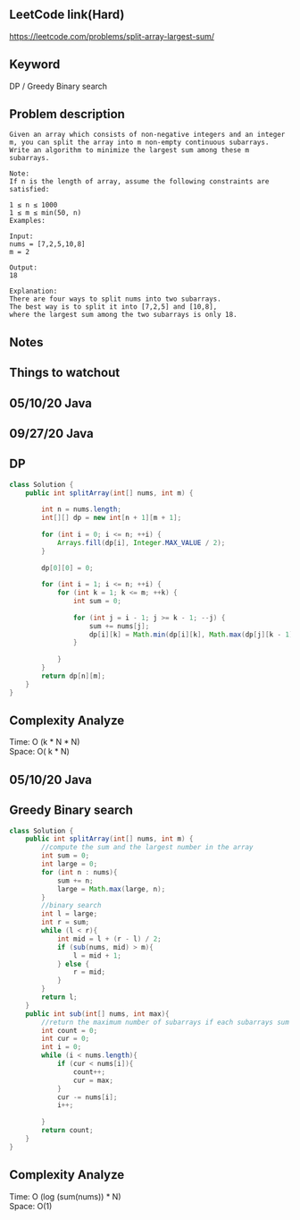 ## LeetCode link(Hard)
https://leetcode.com/problems/split-array-largest-sum/

## Keyword
DP / Greedy Binary search

## Problem description
```
Given an array which consists of non-negative integers and an integer m, you can split the array into m non-empty continuous subarrays. Write an algorithm to minimize the largest sum among these m subarrays.

Note:
If n is the length of array, assume the following constraints are satisfied:

1 ≤ n ≤ 1000
1 ≤ m ≤ min(50, n)
Examples:

Input:
nums = [7,2,5,10,8]
m = 2

Output:
18

Explanation:
There are four ways to split nums into two subarrays.
The best way is to split it into [7,2,5] and [10,8],
where the largest sum among the two subarrays is only 18.
```



## Notes


## Things to watchout

## 05/10/20 Java
## 09/27/20 Java
## DP
```java
class Solution {
    public int splitArray(int[] nums, int m) {
        
        int n = nums.length;
        int[][] dp = new int[n + 1][m + 1];
        
        for (int i = 0; i <= n; ++i) {
            Arrays.fill(dp[i], Integer.MAX_VALUE / 2);
        }
        
        dp[0][0] = 0;
        
        for (int i = 1; i <= n; ++i) {
            for (int k = 1; k <= m; ++k) {
                int sum = 0;
                
                for (int j = i - 1; j >= k - 1; --j) {
                    sum += nums[j];
                    dp[i][k] = Math.min(dp[i][k], Math.max(dp[j][k - 1], sum));
                }
                
            }
        }
        return dp[n][m];
    }
}

```
## Complexity Analyze
Time: O (k * N * N)       \
Space: O( k * N)

## 05/10/20 Java
## Greedy Binary search
```java
class Solution {
    public int splitArray(int[] nums, int m) {
        //compute the sum and the largest number in the array
        int sum = 0;
        int large = 0;
        for (int n : nums){
            sum += n;
            large = Math.max(large, n);
        }
        //binary search
        int l = large;
        int r = sum;
        while (l < r){
            int mid = l + (r - l) / 2;
            if (sub(nums, mid) > m){
                l = mid + 1;
            } else {
                r = mid;
            }
        }
        return l;
    }
    public int sub(int[] nums, int max){
        //return the maximum number of subarrays if each subarrays sum is less of equal to max
        int count = 0;
        int cur = 0;
        int i = 0;
        while (i < nums.length){
            if (cur < nums[i]){
                count++;
                cur = max;
            }
            cur -= nums[i];
            i++;
            
        }
        return count;
    }
}
```
## Complexity Analyze
Time: O (log (sum(nums)) * N)       \
Space: O(1)